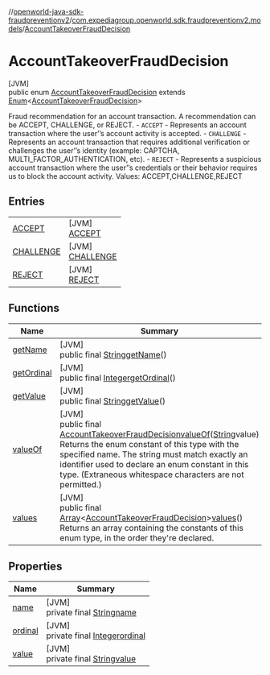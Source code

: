 //[openworld-java-sdk-fraudpreventionv2](../../../index.md)/[com.expediagroup.openworld.sdk.fraudpreventionv2.models](../index.md)/[AccountTakeoverFraudDecision](index.md)

# AccountTakeoverFraudDecision

[JVM]\
public enum [AccountTakeoverFraudDecision](index.md) extends [Enum](https://docs.oracle.com/javase/8/docs/api/java/lang/Enum.html)&lt;[AccountTakeoverFraudDecision](index.md)&gt;

Fraud recommendation for an account transaction. A recommendation can be ACCEPT, CHALLENGE, or REJECT. - `ACCEPT` - Represents an account transaction where the user’’s account activity is accepted. - `CHALLENGE` - Represents an account transaction that requires additional verification or challenges the user’’s identity (example: CAPTCHA, MULTI_FACTOR_AUTHENTICATION, etc). - `REJECT` - Represents a suspicious account transaction where the user’’s credentials or their behavior requires us to block the account activity. Values: ACCEPT,CHALLENGE,REJECT

## Entries

| | |
|---|---|
| [ACCEPT](-a-c-c-e-p-t/index.md) | [JVM]<br>[ACCEPT](-a-c-c-e-p-t/index.md) |
| [CHALLENGE](-c-h-a-l-l-e-n-g-e/index.md) | [JVM]<br>[CHALLENGE](-c-h-a-l-l-e-n-g-e/index.md) |
| [REJECT](-r-e-j-e-c-t/index.md) | [JVM]<br>[REJECT](-r-e-j-e-c-t/index.md) |

## Functions

| Name | Summary |
|---|---|
| [getName](index.md#693944901%2FFunctions%2F-1883119931) | [JVM]<br>public final [String](https://docs.oracle.com/javase/8/docs/api/java/lang/String.html)[getName](index.md#693944901%2FFunctions%2F-1883119931)() |
| [getOrdinal](index.md#1109279449%2FFunctions%2F-1883119931) | [JVM]<br>public final [Integer](https://docs.oracle.com/javase/8/docs/api/java/lang/Integer.html)[getOrdinal](index.md#1109279449%2FFunctions%2F-1883119931)() |
| [getValue](get-value.md) | [JVM]<br>public final [String](https://docs.oracle.com/javase/8/docs/api/java/lang/String.html)[getValue](get-value.md)() |
| [valueOf](value-of.md) | [JVM]<br>public final [AccountTakeoverFraudDecision](index.md)[valueOf](value-of.md)([String](https://docs.oracle.com/javase/8/docs/api/java/lang/String.html)value)<br>Returns the enum constant of this type with the specified name. The string must match exactly an identifier used to declare an enum constant in this type. (Extraneous whitespace characters are not permitted.) |
| [values](values.md) | [JVM]<br>public final [Array](https://kotlinlang.org/api/latest/jvm/stdlib/kotlin/-array/index.html)&lt;[AccountTakeoverFraudDecision](index.md)&gt;[values](values.md)()<br>Returns an array containing the constants of this enum type, in the order they're declared. |

## Properties

| Name | Summary |
|---|---|
| [name](../-verification-type/_3_-d-s/index.md#-372974862%2FProperties%2F-1883119931) | [JVM]<br>private final [String](https://docs.oracle.com/javase/8/docs/api/java/lang/String.html)[name](../-verification-type/_3_-d-s/index.md#-372974862%2FProperties%2F-1883119931) |
| [ordinal](../-verification-type/_3_-d-s/index.md#-739389684%2FProperties%2F-1883119931) | [JVM]<br>private final [Integer](https://docs.oracle.com/javase/8/docs/api/java/lang/Integer.html)[ordinal](../-verification-type/_3_-d-s/index.md#-739389684%2FProperties%2F-1883119931) |
| [value](-r-e-j-e-c-t/index.md#-1778372500%2FProperties%2F-1883119931) | [JVM]<br>private final [String](https://docs.oracle.com/javase/8/docs/api/java/lang/String.html)[value](-r-e-j-e-c-t/index.md#-1778372500%2FProperties%2F-1883119931) |
